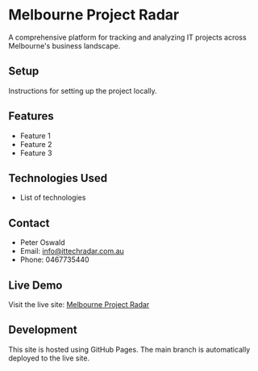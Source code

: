 # Melbourne Project Radar

A comprehensive platform for tracking and analyzing IT projects across Melbourne's business landscape.

## Setup
Instructions for setting up the project locally.

## Features
- Feature 1
- Feature 2
- Feature 3

## Technologies Used
- List of technologies

## Contact
- Peter Oswald
- Email: info@ittechradar.com.au
- Phone: 0467735440

## Live Demo
Visit the live site: [Melbourne Project Radar](https://peterosw.github.io/melbourne-project-radar/)

## Development
This site is hosted using GitHub Pages. The main branch is automatically deployed to the live site.
